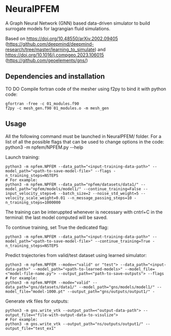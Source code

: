 # NeuralPFEM
A Graph Neural Network (GNN) based data-driven simulator to build surrogate models for lagrangian fluid simulations.

Based on https://doi.org/10.48550/arXiv.2002.09405 (https://github.com/deepmind/deepmind-research/tree/master/learning_to_simulate) 
and https://doi.org/10.1016/j.compgeo.2023.106015 (https://github.com/geoelements/gns/)

Dependencies and installation
-----------------------------
TO DO
Compile fortran code of the mesher using f2py to bind it with python code:
```
gfortran -free -c 01_modules.f90
f2py -c mesh_gen.f90 01_modules.o -m mesh_gen
```

Usage
-----
All the following command must be launched in NeuralPFEM/ folder.
For a list of all the possible flags that can be used to change options in the code:
python3 -m npfem/NPFEM.py --help 

Launch training:
```
python3 -m npfem.NPFEM --data_path="<input-training-data-path>" --model_path="<path-to-save-model-file>" --flags -n_training_steps=NSTEPS
# For example:
python3 -m npfem.NPFEM --data_path="npfem/datasets/data1/" --model_path="npfem/models/model1/" --continue_training=False --input_velocity_steps=6 --batch_size=2 --noise_std_weight=5 --velocity_scale_weight=0.01 --n_message_passing_steps=10 -n_training_steps=1000000
```
The training can be interuppted whenever is necessary with cntrl+C in the terminal: the last model computed will be saved.

To continue training, set True the dedicated flag:
```
python3 -m npfem.NPFEM --data_path="<input-training-data-path>" --model_path="<path-to-save-model-file>" --continue_training=True -n_training_steps=NSTEPS

```

Predict trajectories from valid/test dataset using learned simulator:
```
python3 -m npfem.NPFEM --mode=<"valid" or "test"> --data_path="<input-data-path>" --model_path="<path-to-learned-models>" --model_file=<"model-file-name.py"> --output_path=<"path-to-save-outputs"> --flags
# For example:
python3 -m npfem.NPFEM --mode="valid" --data_path="gns/datasets/data1/" --model_path="gns/models/model1/" --model_file="model-1000.pt" --output_path="gns/outputs/output1/" -
```

Generate vtk files for outputs:
```
python3 -m gns.write_vtk --output_path=<"output-data-path"> --output_file=<"file-with-output-data-to-visulize">
# For example:
python3 -m gns.write_vtk --output_path="ns/outputs/output1/" --output_file="test_ex1"
```


